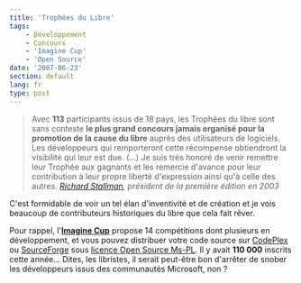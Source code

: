 ```yaml
---
title: 'Trophées du Libre'
tags:
    - Développement
    - Concours
    - 'Imagine Cup'
    - 'Open Source'
date: '2007-06-23'
section: default
lang: fr
type: post
---
```


> Avec **113** participants issus de 18 pays, les Trophées du libre sont sans conteste **le plus grand concours jamais organisé pour la promotion de la cause du libre** auprès des utilisateurs de logiciels. Les développeurs qui remporteront cette récompense obtiendront la visibilité qui leur est due. (…) Je suis très honoré de venir remettre leur Trophée aux gagnants et les remercie d'avance pour leur contribution à leur propre liberté d'expression ainsi qu'à celle des autres.
>   <cite>[Richard Stallman](http://fr.wikipedia.org/wiki/Richard_Stallman), président de la première édition en 2003</cite>

C'est formidable de voir un tel élan d'inventivité et de création et je vois beaucoup de contributeurs historiques du libre que cela fait rêver.

Pour rappel, l'**[Imagine Cup](http://www.microsoft.com/france/etudiants/vivre-un-challenge/imagine-cup-france/concours-informatique.aspx)** propose 14 compétitions dont plusieurs en développement, et vous pouvez distribuer votre code source sur [CodePlex](http://www.codeplex.com/) ou [SourceForge](http://sourceforge.net/) sous [licence Open Source Ms-PL](http://www.microsoft.com/en-us/openness/licenses.aspx). Il y avait **110 000** inscrits cette année… Dites, les libristes, il serait peut-être bon d'arrêter de snober les développeurs issus des communautés Microsoft, non ?
